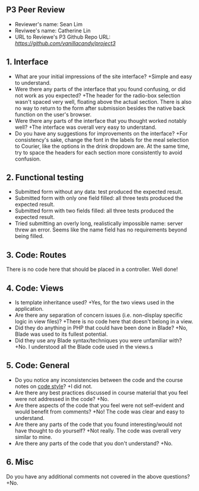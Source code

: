 ## P3 Peer Review

+ Reviewer's name: Sean Lim
+ Reviwee's name: Catherine Lin
+ URL to Reviewe's P3 Github Repo URL: *<https://github.com/vanillacandy/project3>*

## 1. Interface
+ What are your initial impressions of the site interface?
    +Simple and easy to understand.
+ Were there any parts of the interface that you found confusing, or did not work as you expected?
    +The header for the radio-box selection wasn't spaced very well, floating above the actual section. There is also no way to return to the form after submission besides the native back function on the user's browser.
+ Were there any parts of the interface that you thought worked notably well?
    +The interface was overall very easy to understand.
+ Do you have any suggestions for improvements on the interface?
    +For consistency's sake, change the font in the labels for the meal selection to Courier, like the options in the drink dropdown are. At the same time, try to space the headers for each section more consistently to avoid confusion.


## 2. Functional testing
+ Submitted form without any data: test produced the expected result.
+ Submitted form with only one field filled: all three tests produced the expected result.
+ Submitted form with two fields filled: all three tests produced the expected result.
+ Tried submitting an overly long, realistically impossible name: server threw an error. Seems like the name field has no requirements beyond being filled.


## 3. Code: Routes
There is no code here that should be placed in a controller. Well done!

## 4. Code: Views
+ Is template inheritance used?
    +Yes, for the two views used in the application.
+ Are there any separation of concern issues (i.e. non-display specific logic in view files)?
    +There is no code here that doesn't belong in a view.
+ Did they do anything in PHP that could have been done in Blade?
    +No, Blade was used to its fullest potential.
+ Did they use any Blade syntax/techniques you were unfamiliar with?
    +No. I understood all the Blade code used in the views.s

## 5. Code: General
+ Do you notice any inconsistencies between the code and the course notes on [code style](https://github.com/susanBuck/dwa15-fall2018/blob/master/misc/code-style.md)?
    +I did not.
+ Are there any best practices discussed in course material that you feel were not addressed in the code?
    +No.
+ Are there aspects of the code that you feel were not self-evident and would benefit from comments?
    +No! The code was clear and easy to understand.
+ Are there any parts of the code that you found interesting/would not have thought to do yourself?
    +Not really. The code was overall very similar to mine.
+ Are there any parts of the code that you don't understand?
    +No.

## 6. Misc
Do you have any additional comments not covered in the above questions?
    +No.